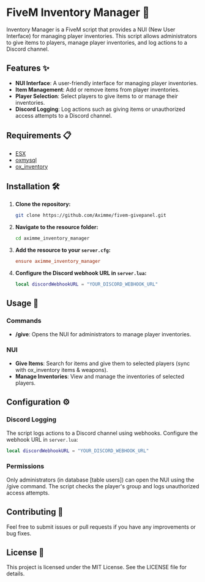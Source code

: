 # FiveM Inventory Manager 🎒

Inventory Manager is a FiveM script that provides a NUI (New User Interface) for managing player inventories. This script allows administrators to give items to players, manage player inventories, and log actions to a Discord channel.

## Features ✨

- **NUI Interface**: A user-friendly interface for managing player inventories.
- **Item Management**: Add or remove items from player inventories.
- **Player Selection**: Select players to give items to or manage their inventories.
- **Discord Logging**: Log actions such as giving items or unauthorized access attempts to a Discord channel.

## Requirements 📋

- [ESX](https://github.com/esx-framework/es_extended)
- [oxmysql](https://github.com/overextended/oxmysql)
- [ox_inventory](https://github.com/overextended/ox_inventory)

## Installation 🛠️

1. **Clone the repository:**
    ```sh
    git clone https://github.com/Aximme/fivem-givepanel.git
    ```

2. **Navigate to the resource folder:**
    ```sh
    cd aximme_inventory_manager
    ```

3. **Add the resource to your `server.cfg`:**
    ```cfg
    ensure aximme_inventory_manager
    ```

4. **Configure the Discord webhook URL in `server.lua`:**
    ```lua
    local discordWebhookURL = "YOUR_DISCORD_WEBHOOK_URL"
    ```

## Usage 🚀

### Commands

- **/give**: Opens the NUI for administrators to manage player inventories.

### NUI

- **Give Items**: Search for items and give them to selected players (sync with ox_inventory items & weapons).
- **Manage Inventories**: View and manage the inventories of selected players.

## Configuration ⚙️

### Discord Logging

The script logs actions to a Discord channel using webhooks. Configure the webhook URL in `server.lua`:

```lua
local discordWebhookURL = "YOUR_DISCORD_WEBHOOK_URL"
```

### Permissions
Only administrators (in database [table users]) can open the NUI using the /give command. The script checks the player's group and logs unauthorized access attempts.

## Contributing 🤝
Feel free to submit issues or pull requests if you have any improvements or bug fixes.

## License 📄
This project is licensed under the MIT License. See the LICENSE file for details.
